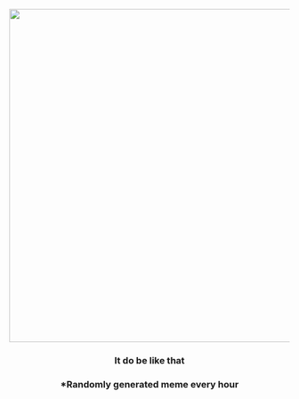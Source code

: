 <p align="center">
        <img src="https://i.redd.it/nnexf6ipxbt91.gif" width="600" height="600">
        </p>
        <h3 align="center">It do be like that</h3>
        <h3 align="center">*Randomly generated meme every hour</h3>
    